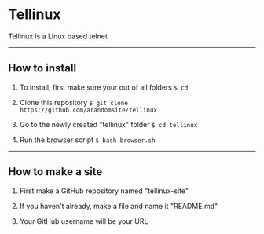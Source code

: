 # Tellinux
Tellinux is a Linux based telnet

***

## How to install
1. To install, first make sure your out of all folders
`$ cd`

2. Clone this repository
`$ git clone https://github.com/arandomsite/tellinux`

3. Go to the newly created "tellinux" folder
`$ cd tellinux`

4. Run the browser script
`$ bash browser.sh`

***

## How to make a site
1. First make a GitHub repository named "tellinux-site"

2. If you haven't already, make a file and name it "README.md"

3. Your GitHub username will be your URL
